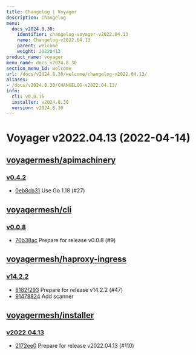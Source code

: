 ```yaml
---
title: Changelog | Voyager
description: Changelog
menu:
  docs_v2024.8.30:
    identifier: changelog-voyager-v2022.04.13
    name: Changelog-v2022.04.13
    parent: welcome
    weight: 20220413
product_name: voyager
menu_name: docs_v2024.8.30
section_menu_id: welcome
url: /docs/v2024.8.30/welcome/changelog-v2022.04.13/
aliases:
- /docs/v2024.8.30/CHANGELOG-v2022.04.13/
info:
  cli: v0.0.16
  installer: v2024.8.30
  version: v2024.8.30
---
```


# Voyager v2022.04.13 (2022-04-14)


## [voyagermesh/apimachinery](https://github.com/voyagermesh/apimachinery)

### [v0.4.2](https://github.com/voyagermesh/apimachinery/releases/tag/v0.4.2)

- [0eb8cb31](https://github.com/voyagermesh/apimachinery/commit/0eb8cb31) Use Go 1.18 (#27)



## [voyagermesh/cli](https://github.com/voyagermesh/cli)

### [v0.0.8](https://github.com/voyagermesh/cli/releases/tag/v0.0.8)

- [70b38ac](https://github.com/voyagermesh/cli/commit/70b38ac) Prepare for release v0.0.8 (#9)



## [voyagermesh/haproxy-ingress](https://github.com/voyagermesh/haproxy-ingress)

### [v14.2.2](https://github.com/voyagermesh/haproxy-ingress/releases/tag/v14.2.2)

- [8182f293](https://github.com/voyagermesh/haproxy-ingress/commit/8182f293) Prepare for release v14.2.2 (#47)
- [91478824](https://github.com/voyagermesh/haproxy-ingress/commit/91478824) Add scanner



## [voyagermesh/installer](https://github.com/voyagermesh/installer)

### [v2022.04.13](https://github.com/voyagermesh/installer/releases/tag/v2022.04.13)

- [2172ee0](https://github.com/voyagermesh/installer/commit/2172ee0) Prepare for release v2022.04.13 (#110)




